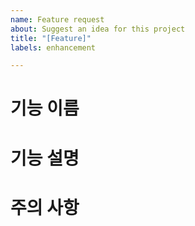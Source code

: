 ```yaml
---
name: Feature request
about: Suggest an idea for this project
title: "[Feature]"
labels: enhancement

---
```


# 기능 이름

# 기능 설명

# 주의 사항
